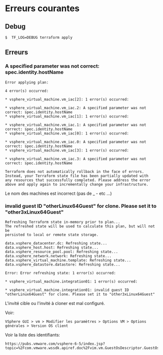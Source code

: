 # Erreurs courantes

## Debug

    $  TF_LOG=DEBUG terraform apply   


## Erreurs

### A specified parameter was not correct: spec.identity.hostName

    Error applying plan:
    
    4 error(s) occurred:
    
    * vsphere_virtual_machine.vm_iac[2]: 1 error(s) occurred:
    
    * vsphere_virtual_machine.vm_iac.2: A specified parameter was not correct: spec.identity.hostName
    * vsphere_virtual_machine.vm_iac[1]: 1 error(s) occurred:
    
    * vsphere_virtual_machine.vm_iac.1: A specified parameter was not correct: spec.identity.hostName
    * vsphere_virtual_machine.vm_iac[0]: 1 error(s) occurred:
    
    * vsphere_virtual_machine.vm_iac.0: A specified parameter was not correct: spec.identity.hostName
    * vsphere_virtual_machine.vm_iac[3]: 1 error(s) occurred:
    
    * vsphere_virtual_machine.vm_iac.3: A specified parameter was not correct: spec.identity.hostName
    
    Terraform does not automatically rollback in the face of errors.
    Instead, your Terraform state file has been partially updated with
    any resources that successfully completed. Please address the error
    above and apply again to incrementally change your infrastructure.

Le nom des machines est incorrect (pas de _ - etc ...)


### invalid guest ID "otherLinux64Guest" for clone. Please set it to "other3xLinux64Guest"

    Refreshing Terraform state in-memory prior to plan...
    The refreshed state will be used to calculate this plan, but will not be
    persisted to local or remote state storage.
    
    data.vsphere_datacenter.dc: Refreshing state...
    data.vsphere_host.host: Refreshing state...
    data.vsphere_resource_pool.pool: Refreshing state...
    data.vsphere_network.network: Refreshing state...
    data.vsphere_virtual_machine.template: Refreshing state...
    data.vsphere_datastore.datastore: Refreshing state...
    
    Error: Error refreshing state: 1 error(s) occurred:
    
    * vsphere_virtual_machine.integration01: 1 error(s) occurred:
    
    * vsphere_virtual_machine.integration01: invalid guest ID "otherLinux64Guest" for clone. Please set it to "other3xLinux64Guest"
    
    
L'invité cible ou l'invité à cloner est mal configuré. 

Voir:

    VSphere GUI > vm > Modifier les paramètres > Options VM > Options générales > Version OS client
    
Voir la liste des identifiants:

    https://pubs.vmware.com/vsphere-6-5/index.jsp?topic=%2Fcom.vmware.wssdk.apiref.doc%2Fvim.vm.GuestOsDescriptor.GuestOsIdentifier.html    